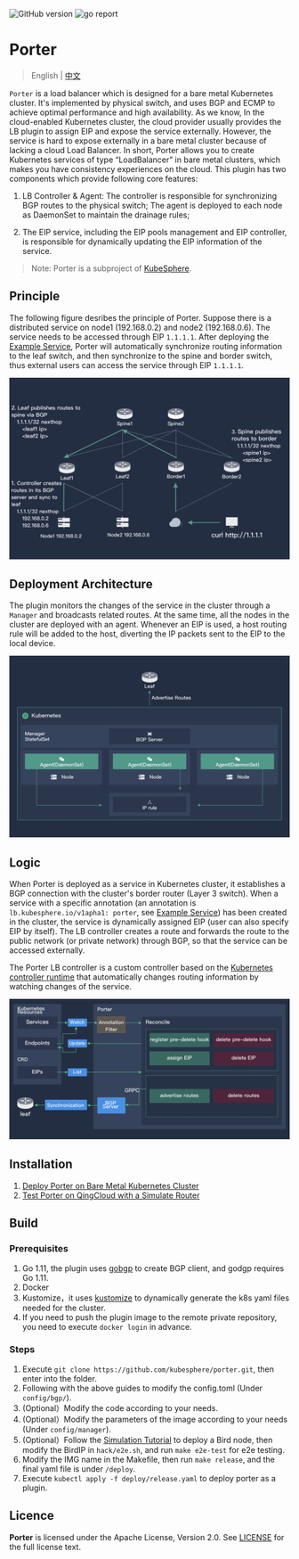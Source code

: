 ![GitHub version](https://img.shields.io/badge/version-v0.0.1-brightgreen.svg?logo=appveyor&longCache=true&style=flat)
![go report](https://goreportcard.com/badge/github.com/kubesphere/porter)

# Porter

> English | [中文](README_zh.md)

`Porter` is a load balancer which is designed for a bare metal Kubernetes cluster. It's implemented by physical switch, and uses BGP and ECMP to achieve optimal performance and high availability. As we know, In the cloud-enabled Kubernetes cluster, the cloud provider usually provides the LB plugin to assign EIP and expose the service externally. However, the service is  hard to expose externally in a bare metal cluster because of lacking a cloud Load Balancer. In short, Porter allows you to create Kubernetes services of type “LoadBalancer” in bare metal clusters, which makes you have consistency experiences on the cloud. This plugin has two components which provide following core features: 

1. LB Controller & Agent: The controller is responsible for synchronizing BGP routes to the physical switch; The agent is deployed to each node as DaemonSet to maintain the drainage rules;

2. The EIP service, including the EIP pools management and EIP controller, is responsible for dynamically updating the EIP information of the service.

> Note: Porter is a subproject of [KubeSphere](https://github.com/kubesphere/kubesphere).


## Principle

The following figure desribes the principle of Porter. Suppose there is a distributed service on node1 (192.168.0.2) and node2 (192.168.0.6). The service needs to be accessed through EIP `1.1.1.1`. After deploying the [Example Service](https://github.com/kubesphere/porter/blob/master/config/samples/service.yaml), Porter will automatically synchronize routing information to the leaf switch, and then synchronize to the spine and border switch, thus external users can access the service through EIP `1.1.1.1`.

![node architecture](doc/img/node-arch.png)

## Deployment Architecture

The plugin monitors the changes of the service in the cluster through a `Manager` and broadcasts related routes. At the same time, all the nodes in the cluster are deployed with an agent. Whenever an EIP is used, a host routing rule will be added to the host, diverting the IP packets sent to the EIP to the local device.

![porter deployment](doc/img/porter-deployment.png)

## Logic

When Porter is deployed as a service in Kubernetes cluster, it establishes a BGP connection with the cluster's border router (Layer 3 switch). When a service with a specific annotation (an annotation is `lb.kubesphere.io/v1apha1: porter`, see [Example Service](https://github.com/kubesphere/porter/blob/master/config/samples/service.yaml)) has been created in the cluster, the service is dynamically assigned EIP (user can also specify EIP by itself). The LB controller creates a route and forwards the route to the public network (or private network) through BGP, so that the service can be accessed externally.

The Porter LB controller is a custom controller based on the [Kubernetes controller runtime](https://github.com/kubernetes-sigs/controller-runtime) that automatically changes routing information by watching changes of the service.

![porter architecture](doc/img/porter-arch.png)

## Installation

1. [Deploy Porter on Bare Metal Kubernetes Cluster](doc/deploy_baremetal.md)
2. [Test Porter on QingCloud with a Simulate Router](doc/simulate_with_bird.md)

## Build 

### Prerequisites

1. Go 1.11, the plugin uses [gobgp](https://github.com/osrg/gobgp) to create BGP client, and godgp requires Go 1.11.
2. Docker
3. Kustomize，it uses [kustomize](https://github.com/kubernetes-sigs/kustomize/blob/master/docs/INSTALL.md) to dynamically generate the k8s yaml files needed for the cluster.
4. If you need to push the plugin image to the remote private repository, you need to execute `docker login` in advance.

### Steps

1. Execute `git clone https://github.com/kubesphere/porter.git`, then enter into the folder.
2. Following with the above guides to modify the config.toml (Under `config/bgp/`). 
3. (Optional）Modify the code according to your needs.
4. (Optional）Modify the parameters of the image according to your needs (Under `config/manager`).
5. (Optional）Follow the [Simulation Tutorial](doc/simulate_with_bird.md) to deploy a Bird node, then modify the BirdIP in `hack/e2e.sh`, and run `make e2e-test` for e2e testing.
6. Modify the IMG name in the Makefile, then run `make release`, and the final yaml file is under `/deploy`.
7. Execute `kubectl apply -f deploy/release.yaml` to deploy porter as a plugin.

## Licence

**Porter** is licensed under the Apache License, Version 2.0. See [LICENSE](./LICENSE) for the full license text.



